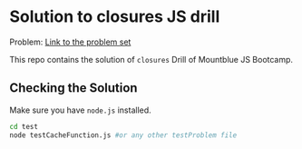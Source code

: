 # Solution to closures JS drill

Problem: [Link to the problem set](https://gist.github.com/nodelike/e90c001c925183c8b136a8fd8b421426)

This repo contains the solution of `closures` Drill of Mountblue JS Bootcamp.

## Checking the Solution

Make sure you have `node.js` installed.

```bash
cd test
node testCacheFunction.js #or any other testProblem file
```